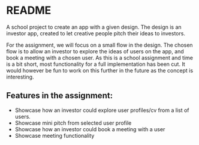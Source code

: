 # README

A school project to create an app with a given design. The design is an investor app, created to let creative people pitch their ideas to investors.

For the assignment, we will focus on a small flow in the design. The chosen flow is to allow an investor to explore the ideas of users on the app, and book a meeting with a chosen user. As this is a school assignment and time is a bit short, most functionality for a full implementation has been cut. It would however be fun to work on this further in the future as the concept is interesting.

## Features in the assignment:
* Showcase how an investor could explore user profiles/cv from a list of users.
* Showcase mini pitch from selected user profile
* Showcase how an investor could book a meeting with a user
* Showcase meeting functionality